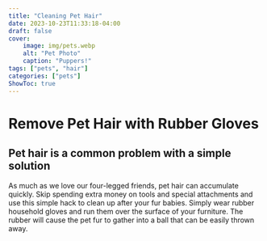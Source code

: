```yaml
---
title: "Cleaning Pet Hair"
date: 2023-10-23T11:33:18-04:00
draft: false
cover:
    image: img/pets.webp
    alt: "Pet Photo"
    caption: "Puppers!"
tags: ["pets", "hair"]
categories: ["pets"]
ShowToc: true
---
```


# Remove Pet Hair with Rubber Gloves
## Pet hair is a common problem with a simple solution

As much as we love our four-legged friends, pet hair can accumulate quickly. Skip spending extra money on tools and special attachments and use this simple hack to clean up after your fur babies. Simply wear rubber household gloves and run them over the surface of your furniture. The rubber will cause the pet fur to gather into a ball that can be easily thrown away.
